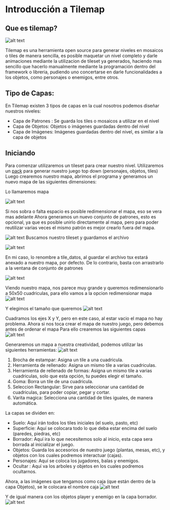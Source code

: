 # Introducción a Tilemap
## Que es tilemap?
![alt text](https://www.mapeditor.org/img/tiled-logo-white.png)

Tilemap es una herramienta open source para generar niveles en mosaicos o tiles de manera sencilla, es posible maquetar un nivel completo y darle animaciones mediante la utilizacion de tileset ya generados, haciendo mas sencillo que hacerlo manualmente mediante la programación dentro del framework o libreria, pudiendo uno concertarse en darle funcionalidades a los objetos, como personajes o enemigos, entre otros.

## Tipo de Capas:

En Tilemap existen 3 tipos de capas en la cual nosotros podemos diseñar nuestros niveles:
 * Capa de Patrones : Se guarda los tiles o mosaicos a utilizar en el nivel
 * Capa de Objetos: Objetos o imágenes guardadas dentro del nivel
 * Capa de Imágenes: Imágenes guardadas dentro del nivel, es similar a la capa de objetos

## Iniciando

Para comenzar utilizaremos un tileset para crear nuestro nivel.
Utilizaremos un [pack](https://kenney.nl/assets/topdown-shooter) para generar nuestro juego top down (personajes, objetos, tiles)
Luego crearemos nuestro mapa, abrimos el programa y generamos un nuevo mapa de las siguientes dimensiones:

Lo llamaremos mapa

![alt text](https://i.imgur.com/gRMSPI9.png)

Si nos sobra o falta espacio es posible redimensionar el mapa, eso se vera mas adelante
Ahora generamos un nuevo conjunto de patrones, esto es opcional, ya que es posible unirlo directamente al mapa, pero para poder reutilizar varias veces el mismo patrón es mejor crearlo fuera del mapa.

![alt text](https://i.imgur.com/brADaUg.png)
Buscamos nuestro tileset y guardamos el archivo

![alt text](https://i.imgur.com/7Mbjw0e.png)

En mi caso, lo renombre a tile_datos, al guardar el archivo tsx estará anexado a nuestro mapa, por defecto. De lo contrario, basta con arrastrarlo a la ventana de conjunto de patrones

![alt text](https://i.imgur.com/KSfUSw5.png)

Viendo nuestro mapa, nos parece muy grande y queremos redimensionarlo a 50x50 cuadriculas, para ello vamos a la opcion redimensionar mapa
![alt text](https://i.imgur.com/YRNzbfT.png)

Y elegimos el tamaño que queremos
![alt text](https://i.imgur.com/gv4MDiP.png)

Cuadramos los ejes X y Y, pero en este caso, al estar vacio el mapa no hay problema.
Ahora si nos toca crear el mapa de nuestro juego, pero debemos antes de ordenar el mapa
Para ello crearemos las siguientes capas
![alt text](https://i.imgur.com/gMPC9Y2.png)

Generaremos un mapa a nuestra creatividad, podemos utilizar las siguientes herramientas:
![alt text](https://i.imgur.com/JOIQVci.png)

1. Brocha de estampar: Asigna un tile a una cuadricula.
2. Herramienta de rellenado: Asigna un mismo tile a varias cuadriculas.
3. Herramienta de rellenado de formas: Asigna un mismo tile a varias cuadriculas, solo que esta opción, tu puedes elegir el tamaño.
4. Goma: Borra un tile de una cuadricula.
5. Seleccion Rectangular: Sirve para seleccionar una cantidad de cuadriculas, para poder copiar, pegar y cortar.
6. Varita magica: Selecciona una cantidad de tiles iguales, de manera automática.

La capas se dividen en:
* Suelo: Aquí irán todos los tiles iniciales (el suelo, pasto, etc)
* Superficie: Aquí se colocara todo lo que deba estar encima del suelo (paredes, piedras, etc)
* Borrador: Aquí ira lo que necesitemos solo al inicio, esta capa sera borrada al inicializar el juego.
* Objetos: Guarda los accesorios de nuestro juego (plantas, mesas, etc), y objetos con los cuales podremos interactuar (cajas).
* Personajes: Aquí se coloca los jugadores, balas y enemigos.
* Ocultar : Aquí va los arboles y objetos en los cuales podremos ocultarnos.

Ahora, a las imágenes que tengamos como caja (que están dentro de la capa Objetos), se le colocara el nombre caja
![alt text](https://i.imgur.com/8oTCw83.png)

Y de igual manera con los objetos player y enemigo en la capa borrador.
![alt text](https://i.imgur.com/KR9K9vO.png)